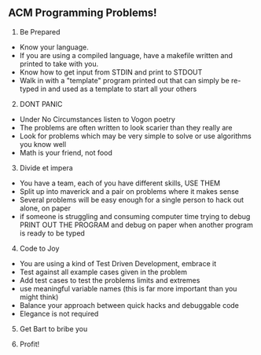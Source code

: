 ## ACM Programming Problems! ##

1. Be Prepared

  + Know your language.
  + If you are using a compiled language, have a makefile written and printed to take with you.
  + Know how to get input from STDIN and print to STDOUT
  + Walk in with a "template" program printed out that can simply be re-typed in and used as a template to start all your others

2. DONT PANIC

  + Under No Circumstances listen to Vogon poetry
  + The problems are often written to look scarier than they really are
  + Look for problems which may be very simple to solve or use algorithms you know well
  + Math is your friend, not food

3. Divide et impera

  + You have a team, each of you have different skills, USE THEM
  + Split up into maverick and a pair on problems where it makes sense
  + Several problems will be easy enough for a single person to hack out alone, on paper
  + if someone is struggling and consuming computer time trying to debug PRINT OUT THE PROGRAM and debug on paper when another program is ready to be typed

4. Code to Joy

  + You are using a kind of Test Driven Development, embrace it
  + Test against all example cases given in the problem
  + Add test cases to test the problems limits and extremes
  + use meaningful variable names (this is far more important than you might think)
  + Balance your approach between quick hacks and debuggable code
  + Elegance is not required

5. Get Bart to bribe you


6. Profit!